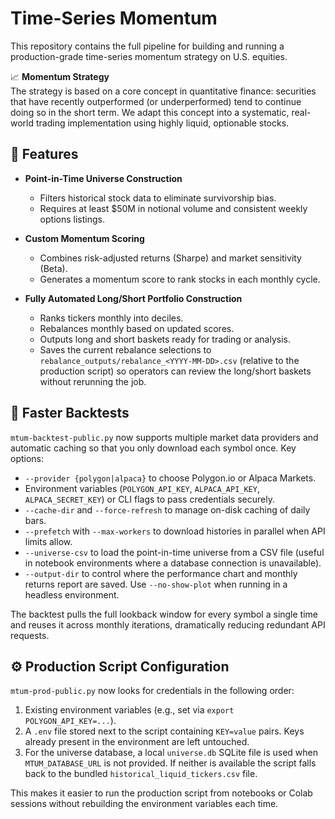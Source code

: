 # Time-Series Momentum

This repository contains the full pipeline for building and running a production-grade time-series momentum strategy on U.S. equities.

📈 **Momentum Strategy**  
The strategy is based on a core concept in quantitative finance: securities that have recently outperformed (or underperformed) tend to continue doing so in the short term. We adapt this concept into a systematic, real-world trading implementation using highly liquid, optionable stocks.

## 🔧 Features

- **Point-in-Time Universe Construction**  
  - Filters historical stock data to eliminate survivorship bias.  
  - Requires at least $50M in notional volume and consistent weekly options listings.  

- **Custom Momentum Scoring**  
  - Combines risk-adjusted returns (Sharpe) and market sensitivity (Beta).  
  - Generates a momentum score to rank stocks in each monthly cycle.

- **Fully Automated Long/Short Portfolio Construction**
  - Ranks tickers monthly into deciles.
  - Rebalances monthly based on updated scores.
  - Outputs long and short baskets ready for trading or analysis.
  - Saves the current rebalance selections to `rebalance_outputs/rebalance_<YYYY-MM-DD>.csv`
    (relative to the production script) so operators can review the long/short
    baskets without rerunning the job.

## 🚀 Faster Backtests

`mtum-backtest-public.py` now supports multiple market data providers and
automatic caching so that you only download each symbol once. Key options:

- `--provider {polygon|alpaca}` to choose Polygon.io or Alpaca Markets.
- Environment variables (`POLYGON_API_KEY`, `ALPACA_API_KEY`,
  `ALPACA_SECRET_KEY`) or CLI flags to pass credentials securely.
- `--cache-dir` and `--force-refresh` to manage on-disk caching of daily bars.
- `--prefetch` with `--max-workers` to download histories in parallel when
  API limits allow.
- `--universe-csv` to load the point-in-time universe from a CSV file (useful in
  notebook environments where a database connection is unavailable).
- `--output-dir` to control where the performance chart and monthly returns
  report are saved. Use `--no-show-plot` when running in a headless
  environment.

The backtest pulls the full lookback window for every symbol a single time and
reuses it across monthly iterations, dramatically reducing redundant API
requests.

## ⚙️ Production Script Configuration

`mtum-prod-public.py` now looks for credentials in the following order:

1. Existing environment variables (e.g., set via `export POLYGON_API_KEY=...`).
2. A `.env` file stored next to the script containing `KEY=value` pairs. Keys
   already present in the environment are left untouched.
3. For the universe database, a local `universe.db` SQLite file is used when
   `MTUM_DATABASE_URL` is not provided. If neither is available the script
   falls back to the bundled `historical_liquid_tickers.csv` file.

This makes it easier to run the production script from notebooks or Colab
sessions without rebuilding the environment variables each time.
